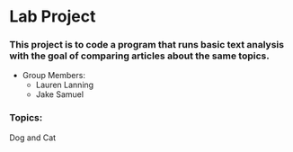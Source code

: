 # Lab Project

### This project is to code a program that runs basic text analysis with the goal of comparing articles about the same topics.

- Group Members:
    - Lauren Lanning
    - Jake Samuel


### Topics: 
Dog and Cat 
